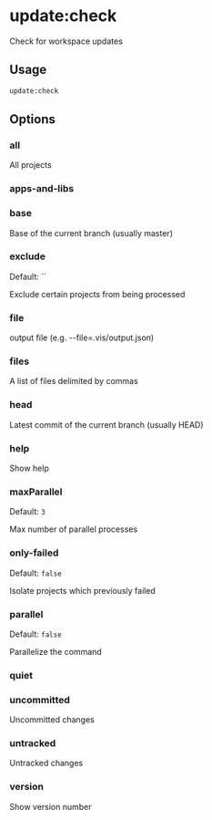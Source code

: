 # update:check

Check for workspace updates

## Usage

```bash
update:check
```

## Options

### all

All projects

### apps-and-libs

### base

Base of the current branch (usually master)

### exclude

Default: ``

Exclude certain projects from being processed

### file

output file (e.g. --file=.vis/output.json)

### files

A list of files delimited by commas

### head

Latest commit of the current branch (usually HEAD)

### help

Show help

### maxParallel

Default: `3`

Max number of parallel processes

### only-failed

Default: `false`

Isolate projects which previously failed

### parallel

Default: `false`

Parallelize the command

### quiet

### uncommitted

Uncommitted changes

### untracked

Untracked changes

### version

Show version number
